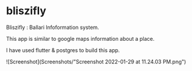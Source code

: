# bliszifly

Bliszifly : Ballari Infoformation system.

This app is similar to google maps information about a place.

I have used flutter & postgres to build this app.

![Screenshot](Screenshots/"Screenshot 2022-01-29 at 11.24.03 PM.png")
